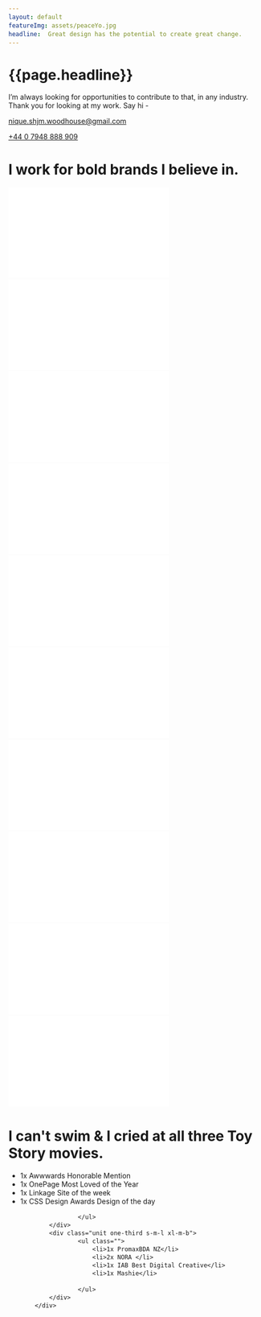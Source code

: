 ```yaml
---
layout: default
featureImg: assets/peaceYo.jpg
headline:  Great design has the potential to create great change.
---
```


<div class="wider h100 saturate1 pos5050 greyscale1_saturate1 bgCover" style="background-image:url('{{ page.featureImgs}}')">
	<div class="wideOverlay">
		<div class="grid midnight hero1 w100">
			<div class="unit whole">
				<h1 class="w50 s-m-l ">{{page.headline}}</h1>		
			</div>
		      <div class="unit one-third s-m-l m-m-t m-m-b">
		      	<p class="">I’m always looking for opportunities to contribute to that, in any industry. Thank you for looking at my work.  Say hi - </p>
		      	<p><a href="mailto:nique.shjm.woodhouse@gmail.com">nique.shjm.woodhouse@gmail.com</a> </p>
		      	<p><a href="tel:+4407948888909">+44 0 7948 888 909</a></p>
		      </div>
		 </div> 
	</div>		 
</div>		


<div class="wider offBlackBg">
		<div class="grid">		
			<div class="unit whole dBlock xl-m-b xl-m-t">
				<h1 class="w50 s-m-l ghost">I work for bold brands I believe in.</h1>
			</div>
			<div class="unit one-fifth">
				<img src="assets/logos/Logos_mtv.svg"/>
			</div>
			<div class="unit one-fifth">
				<img src="assets/logos/Logos_spotify.svg"/>
			</div>	
			<div class="unit one-fifth">
				<img src="assets/logos/Logos_vans.svg"/>
			</div>						
			<div class="unit one-fifth">
				<img src="assets/logos/Logos_adidas.svg"/>
			</div>	
			<div class="unit one-fifth">
				<img src="assets/logos/Logos_appearhere.svg"/>
			</div>
			<div class="unit one-fifth">
				<img src="assets/logos/Logos_nick.svg"/>
			</div>	
			<div class="unit one-fifth">
				<img src="assets/logos/Logos_aande.svg"/>
			</div>						
			<div class="unit one-fifth">
				<img src="assets/logos/Logos_paramount.svg"/>
			</div>				
			<div class="unit one-fifth">
				<img src="assets/logos/Logos_remington.svg"/>
			</div>
			<div class="unit one-fifth xl-m-b">
				<img src="assets/logos/Logos_nike.svg"/>
			</div>	
		</div>		
</div>


<div class="wider whiteBg">
		<div class="grid">
			<div class="unit whole dBlock xl-m-t l-m-b m-s-l">
				<h1 class="w50 s-m-l">I can't swim &amp; I cried at all three Toy Story movies.</h1>
			</div>
		    <div class="unit one-third s-m-l xl-m-b">
			        <ul class="">
			        	<li>1x Awwwards Honorable Mention</li>
			        	<li>1x OnePage Most Loved of the Year</li>
			        	<li>1x Linkage Site of the week </li>
			        	<li>1x CSS Design Awards Design of the day</li>
		   
			        </ul>			        					        
			</div>
			<div class="unit one-third s-m-l xl-m-b">
			        <ul class="">
			        	<li>1x PromaxBDA NZ</li>
			        	<li>2x NORA </li>
			        	<li>1x IAB Best Digital Creative</li>
			        	<li>1x Mashie</li>				        	
		   
			        </ul>							
	        </div>				
		</div>	
</div>	 





 
<!--			<div class="unit whole dBlock xl-m-t l-m-b m-s-l">
				<h1 class="w50 s-m-l">I can't swim &amp; I cried at all three Toy Story movies.</h1>
			</div>
		    <div class="unit one-third s-m-l xl-m-b">
			        <p class="">
			        	I am a Senior Designer with over 6 years experience in designing digital experiences and products for a diverse range of audiences.  
			        </p>
			        <p class="">
			        	Thanks to an obsessive curiosity, I did a lot of different jobs before settling on design. That varied background has equiped me with a strategic mindset that looks beyond the visuals, and starts with crafting moving narratives for poweful solutions.
			        </p>			        					        
			</div>
			<div class="unit one-third s-m-l xl-m-b">
					<p class="">
			        	I believe in finding ways to validate ideas quickly to generate a simplifying, intuitive solution always underpinned by an insightful vision.
						Every day I'm committed to learning something new, and I believe this quality combined with my experience gives me the ability to create rich experiences and products.  

			        </p>
			        <p class="">
			        	I am currently open to any opportunities. <a href="mailto:nique.shjm.woodhouse@gmail.com">nique.shjm.woodhouse@gmail.com</a> <a href="tel:+4407948888909">+44 0 7948 888 909</a>  
			        </p>
	        </div>-->





